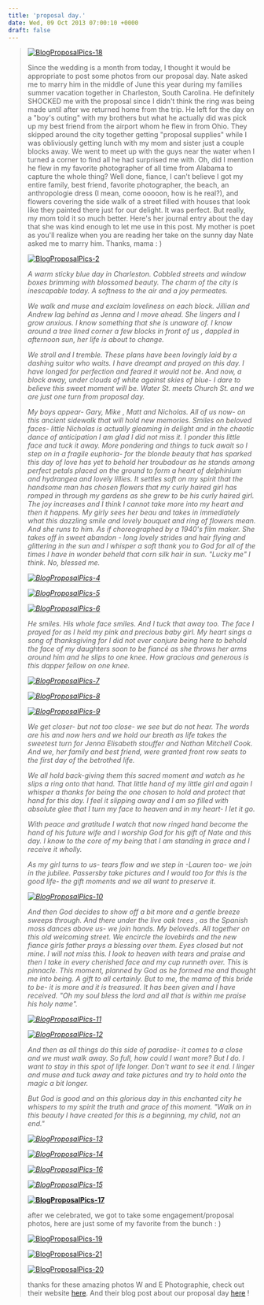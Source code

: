 ```yaml
---
title: 'proposal day.'
date: Wed, 09 Oct 2013 07:00:10 +0000
draft: false
---
```


> [![BlogProposalPics-18](http://jennajuby.files.wordpress.com/2013/10/blogproposalpics-181.jpg?w=560)](http://jennajuby.files.wordpress.com/2013/10/blogproposalpics-181.jpg)
> 
> Since the wedding is a month from today, I thought it would be appropriate to post some photos from our proposal day. Nate asked me to marry him in the middle of June this year during my families summer vacation together in Charleston, South Carolina. He definitely SHOCKED me with the proposal since I didn't think the ring was being made until after we returned home from the trip. He left for the day on a "boy's outing" with my brothers but what he actually did was pick up my best friend from the airport whom he flew in from Ohio. They skipped around the city together getting "proposal supplies" while I was obliviously getting lunch with my mom and sister just a couple blocks away. We went to meet up with the guys near the water when I turned a corner to find all he had surprised me with. Oh, did I mention he flew in my favorite photographer of all time from Alabama to capture the whole thing? Well done, fiance, I can't believe I got my entire family, best friend, favorite photographer, the beach, an anthropologie dress (I mean, come ooooon, how is he real?), and flowers covering the side walk of a street filled with houses that look like they painted there just for our delight. It was perfect. But really, my mom told it so much better. Here's her journal entry about the day that she was kind enough to let me use in this post. My mother is poet as you'll realize when you are reading her take on the sunny day Nate asked me to marry him. Thanks, mama : )
> 
> [![BlogProposalPics-2](http://jennajuby.files.wordpress.com/2013/10/blogproposalpics-22.jpg?w=560)](http://jennajuby.files.wordpress.com/2013/10/blogproposalpics-22.jpg)
> 
> _A warm sticky blue day in Charleston. Cobbled streets and window boxes brimming with blossomed beauty. The charm of the city is inescapable today. A softness to the air and a joy permeates._
> 
> _We walk and muse and exclaim loveliness on each block. Jillian and Andrew lag behind as Jenna and I move ahead. She lingers and I grow anxious. I know something that she is unaware of. I know around a tree lined corner a few blocks in front of us , dappled in afternoon sun, her life is about to change._
> 
> _We stroll and I tremble. These plans have been lovingly laid by a dashing suitor who waits. I have dreampt and prayed on this day. I have longed for perfection and feared it would not be. And now, a block away, under clouds of white against skies of blue- I dare to believe this sweet moment will be. Water St. meets Church St. and we are just one turn from proposal day._
> 
> _My boys appear- Gary, Mike , Matt and Nicholas. All of us now- on this ancient sidewalk that will hold new memories. Smiles on beloved faces- little Nicholas is actually gleaming in delight and in the chaotic dance of anticipation I am glad I did not miss it. I ponder this little face and tuck it away. More pondering and things to tuck await so I step on in a fragile euphoria- for the blonde beauty that has sparked this day of love has yet to behold her troubadour as he stands among perfect petals placed on the ground to form a heart of delphinium and hydrangea and lovely lillies. It settles soft on my spirit that the handsome man has chosen flowers that my curly haired girl has romped in through my gardens as she grew to be his curly haired girl. The joy increases and I think I cannot take more into my heart and then it happens. My girly sees her beau and takes in immediately what this dazzling smile and lovely bouquet and ring of flowers mean. And she runs to him. As if choreographed by a 1940's film maker. She takes off in sweet abandon - long lovely strides and hair flying and glittering in the sun and I whisper a soft thank you to God for all of the times I have in wonder beheld that corn silk hair in sun. "Lucky me" I think. No, blessed me._
> 
> _[![BlogProposalPics-4](http://jennajuby.files.wordpress.com/2013/10/blogproposalpics-41.jpg?w=560)](http://jennajuby.files.wordpress.com/2013/10/blogproposalpics-41.jpg)_
> 
> _[![BlogProposalPics-5](http://jennajuby.files.wordpress.com/2013/10/blogproposalpics-51.jpg?w=560)](http://jennajuby.files.wordpress.com/2013/10/blogproposalpics-51.jpg)_
> 
> _[![BlogProposalPics-6](http://jennajuby.files.wordpress.com/2013/10/blogproposalpics-61.jpg?w=560)](http://jennajuby.files.wordpress.com/2013/10/blogproposalpics-61.jpg)_
> 
> _He smiles. His whole face smiles. And I tuck that away too. The face I prayed for as I held my pink and precious baby girl. My heart sings a song of thanksgiving for I did not ever conjure being here to behold the face of my daughters soon to be fiancé as she throws her arms around him and he slips to one knee. How gracious and generous is this dapper fellow on one knee._
> 
> _[![BlogProposalPics-7](http://jennajuby.files.wordpress.com/2013/10/blogproposalpics-71.jpg?w=560)](http://jennajuby.files.wordpress.com/2013/10/blogproposalpics-71.jpg)_
> 
> _[![BlogProposalPics-8](http://jennajuby.files.wordpress.com/2013/10/blogproposalpics-81.jpg?w=560)](http://jennajuby.files.wordpress.com/2013/10/blogproposalpics-81.jpg)_
> 
> _[![BlogProposalPics-9](http://jennajuby.files.wordpress.com/2013/10/blogproposalpics-91.jpg?w=560)](http://jennajuby.files.wordpress.com/2013/10/blogproposalpics-91.jpg)_
> 
> _We get closer- but not too close- we see but do not hear. The words are his and now hers and we hold our breath as life takes the sweetest turn for Jenna Elisabeth stouffer and Nathan Mitchell Cook. And we, her family and best friend, were granted front row seats to the first day of the betrothed life._
> 
> _We all hold back-giving them this sacred moment and watch as he slips a ring onto that hand. That little hand of my little girl and again I whisper a thanks for being the one chosen to hold and protect that hand for this day. I feel it slipping away and I am so filled with absolute glee that I turn my face to heaven and in my heart- I let it go._
> 
> _With peace and gratitude I watch that now ringed hand become the hand of his future wife and I worship God for his gift of Nate and this day. I know to the core of my being that I am standing in grace and I receive it wholly._
> 
> _As my girl turns to us- tears flow and we step in -Lauren too- we join in the jubilee. Passersby take pictures and I would too for this is the good life- the gift moments and we all want to preserve it._
> 
> _[![BlogProposalPics-10](http://jennajuby.files.wordpress.com/2013/10/blogproposalpics-101.jpg?w=560)](http://jennajuby.files.wordpress.com/2013/10/blogproposalpics-101.jpg)_
> 
> _And then God decides to show off a bit more and a gentle breeze sweeps through. And there under the live oak trees , as the Spanish moss dances above us- we join hands. My beloveds. All together on this old welcoming street. We encircle the lovebirds and the new fiance girls father prays a blessing over them. Eyes closed but not mine. I will not miss this. I look to heaven with tears and praise and then I take in every cherished face and my cup runneth over. This is pinnacle. This moment, planned by God as he formed me and thought me into being. A gift to all certainly. But to me, the mama of this bride to be- it is more and it is treasured. It has been given and I have received. "Oh my soul bless the lord and all that is within me praise his holy name"._
> 
> _[![BlogProposalPics-11](http://jennajuby.files.wordpress.com/2013/10/blogproposalpics-111.jpg?w=560)](http://jennajuby.files.wordpress.com/2013/10/blogproposalpics-111.jpg)_
> 
> _[![BlogProposalPics-12](http://jennajuby.files.wordpress.com/2013/10/blogproposalpics-121.jpg?w=560)](http://jennajuby.files.wordpress.com/2013/10/blogproposalpics-121.jpg)_
> 
> _And then as all things do this side of paradise- it comes to a close and we must walk away. So full, how could I want more? But I do. I want to stay in this spot of life longer. Don't want to see it end. I linger and muse and tuck away and take pictures and try to hold onto the magic a bit longer._
> 
> _But God is good and on this glorious day in this enchanted city he whispers to my spirit the truth and grace of this moment. "Walk on in this beauty I have created for this is a beginning, my child, not an end."_
> 
> _[![BlogProposalPics-13](http://jennajuby.files.wordpress.com/2013/10/blogproposalpics-131.jpg?w=560)](http://jennajuby.files.wordpress.com/2013/10/blogproposalpics-131.jpg)_
> 
> _[![BlogProposalPics-14](http://jennajuby.files.wordpress.com/2013/10/blogproposalpics-141.jpg?w=560)](http://jennajuby.files.wordpress.com/2013/10/blogproposalpics-141.jpg)_
> 
> _[![BlogProposalPics-16](http://jennajuby.files.wordpress.com/2013/10/blogproposalpics-161.jpg?w=560)](http://jennajuby.files.wordpress.com/2013/10/blogproposalpics-161.jpg)_
> 
> _[![BlogProposalPics-15](http://jennajuby.files.wordpress.com/2013/10/blogproposalpics-151.jpg?w=560)](http://jennajuby.files.wordpress.com/2013/10/blogproposalpics-151.jpg)_
> 
> **[![BlogProposalPics-17](http://jennajuby.files.wordpress.com/2013/10/blogproposalpics-171.jpg?w=560)](http://jennajuby.files.wordpress.com/2013/10/blogproposalpics-171.jpg)**
> 
> after we celebrated, we got to take some engagement/proposal photos, here are just some of my favorite from the bunch : )
> 
> [![BlogProposalPics-19](http://jennajuby.files.wordpress.com/2013/10/blogproposalpics-191.jpg?w=560)](http://jennajuby.files.wordpress.com/2013/10/blogproposalpics-191.jpg)
> 
> [![BlogProposalPics-21](http://jennajuby.files.wordpress.com/2013/10/blogproposalpics-211.jpg?w=560)](http://jennajuby.files.wordpress.com/2013/10/blogproposalpics-211.jpg)
> 
> [![BlogProposalPics-20](http://jennajuby.files.wordpress.com/2013/10/blogproposalpics-201.jpg?w=560)](http://jennajuby.files.wordpress.com/2013/10/blogproposalpics-201.jpg)
> 
> thanks for these amazing photos W and E Photographie, check out their website [here](http://wephotographie.com). And their blog post about our proposal day [here](http://wephotographie.com/jenna-nate-a-surprise-filled-proposal-mini-engagement-charleston-sc/) !
